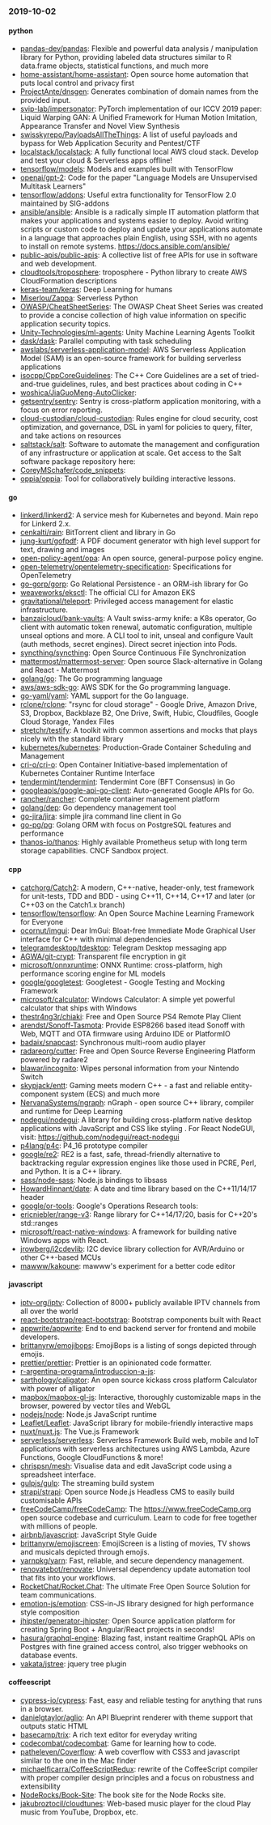 ### 2019-10-02

#### python
* [pandas-dev/pandas](https://github.com/pandas-dev/pandas): Flexible and powerful data analysis / manipulation library for Python, providing labeled data structures similar to R data.frame objects, statistical functions, and much more
* [home-assistant/home-assistant](https://github.com/home-assistant/home-assistant):  Open source home automation that puts local control and privacy first
* [ProjectAnte/dnsgen](https://github.com/ProjectAnte/dnsgen): Generates combination of domain names from the provided input.
* [svip-lab/impersonator](https://github.com/svip-lab/impersonator): PyTorch implementation of our ICCV 2019 paper: Liquid Warping GAN: A Unified Framework for Human Motion Imitation, Appearance Transfer and Novel View Synthesis
* [swisskyrepo/PayloadsAllTheThings](https://github.com/swisskyrepo/PayloadsAllTheThings): A list of useful payloads and bypass for Web Application Security and Pentest/CTF
* [localstack/localstack](https://github.com/localstack/localstack):  A fully functional local AWS cloud stack. Develop and test your cloud & Serverless apps offline!
* [tensorflow/models](https://github.com/tensorflow/models): Models and examples built with TensorFlow
* [openai/gpt-2](https://github.com/openai/gpt-2): Code for the paper "Language Models are Unsupervised Multitask Learners"
* [tensorflow/addons](https://github.com/tensorflow/addons): Useful extra functionality for TensorFlow 2.0 maintained by SIG-addons
* [ansible/ansible](https://github.com/ansible/ansible): Ansible is a radically simple IT automation platform that makes your applications and systems easier to deploy. Avoid writing scripts or custom code to deploy and update your applications  automate in a language that approaches plain English, using SSH, with no agents to install on remote systems. https://docs.ansible.com/ansible/
* [public-apis/public-apis](https://github.com/public-apis/public-apis): A collective list of free APIs for use in software and web development.
* [cloudtools/troposphere](https://github.com/cloudtools/troposphere): troposphere - Python library to create AWS CloudFormation descriptions
* [keras-team/keras](https://github.com/keras-team/keras): Deep Learning for humans
* [Miserlou/Zappa](https://github.com/Miserlou/Zappa): Serverless Python
* [OWASP/CheatSheetSeries](https://github.com/OWASP/CheatSheetSeries): The OWASP Cheat Sheet Series was created to provide a concise collection of high value information on specific application security topics.
* [Unity-Technologies/ml-agents](https://github.com/Unity-Technologies/ml-agents): Unity Machine Learning Agents Toolkit
* [dask/dask](https://github.com/dask/dask): Parallel computing with task scheduling
* [awslabs/serverless-application-model](https://github.com/awslabs/serverless-application-model): AWS Serverless Application Model (SAM) is an open-source framework for building serverless applications
* [isocpp/CppCoreGuidelines](https://github.com/isocpp/CppCoreGuidelines): The C++ Core Guidelines are a set of tried-and-true guidelines, rules, and best practices about coding in C++
* [woshica/JiaGuoMeng-AutoClicker](https://github.com/woshica/JiaGuoMeng-AutoClicker): 
* [getsentry/sentry](https://github.com/getsentry/sentry): Sentry is cross-platform application monitoring, with a focus on error reporting.
* [cloud-custodian/cloud-custodian](https://github.com/cloud-custodian/cloud-custodian): Rules engine for cloud security, cost optimization, and governance, DSL in yaml for policies to query, filter, and take actions on resources
* [saltstack/salt](https://github.com/saltstack/salt): Software to automate the management and configuration of any infrastructure or application at scale. Get access to the Salt software package repository here:
* [CoreyMSchafer/code_snippets](https://github.com/CoreyMSchafer/code_snippets): 
* [oppia/oppia](https://github.com/oppia/oppia): Tool for collaboratively building interactive lessons.

#### go
* [linkerd/linkerd2](https://github.com/linkerd/linkerd2): A service mesh for Kubernetes and beyond. Main repo for Linkerd 2.x.
* [cenkalti/rain](https://github.com/cenkalti/rain):  BitTorrent client and library in Go
* [jung-kurt/gofpdf](https://github.com/jung-kurt/gofpdf): A PDF document generator with high level support for text, drawing and images
* [open-policy-agent/opa](https://github.com/open-policy-agent/opa): An open source, general-purpose policy engine.
* [open-telemetry/opentelemetry-specification](https://github.com/open-telemetry/opentelemetry-specification): Specifications for OpenTelemetry
* [go-gorp/gorp](https://github.com/go-gorp/gorp): Go Relational Persistence - an ORM-ish library for Go
* [weaveworks/eksctl](https://github.com/weaveworks/eksctl): The official CLI for Amazon EKS
* [gravitational/teleport](https://github.com/gravitational/teleport): Privileged access management for elastic infrastructure.
* [banzaicloud/bank-vaults](https://github.com/banzaicloud/bank-vaults): A Vault swiss-army knife: a K8s operator, Go client with automatic token renewal, automatic configuration, multiple unseal options and more. A CLI tool to init, unseal and configure Vault (auth methods, secret engines). Direct secret injection into Pods.
* [syncthing/syncthing](https://github.com/syncthing/syncthing): Open Source Continuous File Synchronization
* [mattermost/mattermost-server](https://github.com/mattermost/mattermost-server): Open source Slack-alternative in Golang and React - Mattermost
* [golang/go](https://github.com/golang/go): The Go programming language
* [aws/aws-sdk-go](https://github.com/aws/aws-sdk-go): AWS SDK for the Go programming language.
* [go-yaml/yaml](https://github.com/go-yaml/yaml): YAML support for the Go language.
* [rclone/rclone](https://github.com/rclone/rclone): "rsync for cloud storage" - Google Drive, Amazon Drive, S3, Dropbox, Backblaze B2, One Drive, Swift, Hubic, Cloudfiles, Google Cloud Storage, Yandex Files
* [stretchr/testify](https://github.com/stretchr/testify): A toolkit with common assertions and mocks that plays nicely with the standard library
* [kubernetes/kubernetes](https://github.com/kubernetes/kubernetes): Production-Grade Container Scheduling and Management
* [cri-o/cri-o](https://github.com/cri-o/cri-o): Open Container Initiative-based implementation of Kubernetes Container Runtime Interface
* [tendermint/tendermint](https://github.com/tendermint/tendermint):  Tendermint Core (BFT Consensus) in Go
* [googleapis/google-api-go-client](https://github.com/googleapis/google-api-go-client): Auto-generated Google APIs for Go.
* [rancher/rancher](https://github.com/rancher/rancher): Complete container management platform
* [golang/dep](https://github.com/golang/dep): Go dependency management tool
* [go-jira/jira](https://github.com/go-jira/jira): simple jira command line client in Go
* [go-pg/pg](https://github.com/go-pg/pg): Golang ORM with focus on PostgreSQL features and performance
* [thanos-io/thanos](https://github.com/thanos-io/thanos): Highly available Prometheus setup with long term storage capabilities. CNCF Sandbox project.

#### cpp
* [catchorg/Catch2](https://github.com/catchorg/Catch2): A modern, C++-native, header-only, test framework for unit-tests, TDD and BDD - using C++11, C++14, C++17 and later (or C++03 on the Catch1.x branch)
* [tensorflow/tensorflow](https://github.com/tensorflow/tensorflow): An Open Source Machine Learning Framework for Everyone
* [ocornut/imgui](https://github.com/ocornut/imgui): Dear ImGui: Bloat-free Immediate Mode Graphical User interface for C++ with minimal dependencies
* [telegramdesktop/tdesktop](https://github.com/telegramdesktop/tdesktop): Telegram Desktop messaging app
* [AGWA/git-crypt](https://github.com/AGWA/git-crypt): Transparent file encryption in git
* [microsoft/onnxruntime](https://github.com/microsoft/onnxruntime): ONNX Runtime: cross-platform, high performance scoring engine for ML models
* [google/googletest](https://github.com/google/googletest): Googletest - Google Testing and Mocking Framework
* [microsoft/calculator](https://github.com/microsoft/calculator): Windows Calculator: A simple yet powerful calculator that ships with Windows
* [thestr4ng3r/chiaki](https://github.com/thestr4ng3r/chiaki): Free and Open Source PS4 Remote Play Client
* [arendst/Sonoff-Tasmota](https://github.com/arendst/Sonoff-Tasmota): Provide ESP8266 based itead Sonoff with Web, MQTT and OTA firmware using Arduino IDE or PlatformIO
* [badaix/snapcast](https://github.com/badaix/snapcast): Synchronous multi-room audio player
* [radareorg/cutter](https://github.com/radareorg/cutter): Free and Open Source Reverse Engineering Platform powered by radare2
* [blawar/incognito](https://github.com/blawar/incognito): Wipes personal information from your Nintendo Switch
* [skypjack/entt](https://github.com/skypjack/entt): Gaming meets modern C++ - a fast and reliable entity-component system (ECS) and much more
* [NervanaSystems/ngraph](https://github.com/NervanaSystems/ngraph): nGraph - open source C++ library, compiler and runtime for Deep Learning
* [nodegui/nodegui](https://github.com/nodegui/nodegui): A library for building cross-platform native desktop applications with JavaScript and CSS like styling . For React NodeGUI, visit: https://github.com/nodegui/react-nodegui 
* [p4lang/p4c](https://github.com/p4lang/p4c): P4_16 prototype compiler
* [google/re2](https://github.com/google/re2): RE2 is a fast, safe, thread-friendly alternative to backtracking regular expression engines like those used in PCRE, Perl, and Python. It is a C++ library.
* [sass/node-sass](https://github.com/sass/node-sass):  Node.js bindings to libsass
* [HowardHinnant/date](https://github.com/HowardHinnant/date): A date and time library based on the C++11/14/17 <chrono> header
* [google/or-tools](https://github.com/google/or-tools): Google's Operations Research tools:
* [ericniebler/range-v3](https://github.com/ericniebler/range-v3): Range library for C++14/17/20, basis for C++20's std::ranges
* [microsoft/react-native-windows](https://github.com/microsoft/react-native-windows): A framework for building native Windows apps with React.
* [jrowberg/i2cdevlib](https://github.com/jrowberg/i2cdevlib): I2C device library collection for AVR/Arduino or other C++-based MCUs
* [mawww/kakoune](https://github.com/mawww/kakoune): mawww's experiment for a better code editor

#### javascript
* [iptv-org/iptv](https://github.com/iptv-org/iptv): Collection of 8000+ publicly available IPTV channels from all over the world
* [react-bootstrap/react-bootstrap](https://github.com/react-bootstrap/react-bootstrap): Bootstrap components built with React
* [appwrite/appwrite](https://github.com/appwrite/appwrite): End to end backend server for frontend and mobile developers. 
* [brittanyrw/emojibops](https://github.com/brittanyrw/emojibops): EmojiBops is a listing of songs depicted through emojis.
* [prettier/prettier](https://github.com/prettier/prettier): Prettier is an opinionated code formatter.
* [r-argentina-programa/introduccion-a-js](https://github.com/r-argentina-programa/introduccion-a-js): 
* [sarthology/caligator](https://github.com/sarthology/caligator):  An open source kickass cross platform Calculator with power of alligator
* [mapbox/mapbox-gl-js](https://github.com/mapbox/mapbox-gl-js): Interactive, thoroughly customizable maps in the browser, powered by vector tiles and WebGL
* [nodejs/node](https://github.com/nodejs/node): Node.js JavaScript runtime 
* [Leaflet/Leaflet](https://github.com/Leaflet/Leaflet):  JavaScript library for mobile-friendly interactive maps
* [nuxt/nuxt.js](https://github.com/nuxt/nuxt.js): The Vue.js Framework
* [serverless/serverless](https://github.com/serverless/serverless): Serverless Framework  Build web, mobile and IoT applications with serverless architectures using AWS Lambda, Azure Functions, Google CloudFunctions & more! 
* [chrispsn/mesh](https://github.com/chrispsn/mesh): Visualise data and edit JavaScript code using a spreadsheet interface.
* [gulpjs/gulp](https://github.com/gulpjs/gulp): The streaming build system
* [strapi/strapi](https://github.com/strapi/strapi):  Open source Node.js Headless CMS to easily build customisable APIs
* [freeCodeCamp/freeCodeCamp](https://github.com/freeCodeCamp/freeCodeCamp): The https://www.freeCodeCamp.org open source codebase and curriculum. Learn to code for free together with millions of people.
* [airbnb/javascript](https://github.com/airbnb/javascript): JavaScript Style Guide
* [brittanyrw/emojiscreen](https://github.com/brittanyrw/emojiscreen): EmojiScreen is a listing of movies, TV shows and musicals depicted through emojis.
* [yarnpkg/yarn](https://github.com/yarnpkg/yarn):  Fast, reliable, and secure dependency management.
* [renovatebot/renovate](https://github.com/renovatebot/renovate): Universal dependency update automation tool that fits into your workflows.
* [RocketChat/Rocket.Chat](https://github.com/RocketChat/Rocket.Chat): The ultimate Free Open Source Solution for team communications.
* [emotion-js/emotion](https://github.com/emotion-js/emotion):  CSS-in-JS library designed for high performance style composition
* [jhipster/generator-jhipster](https://github.com/jhipster/generator-jhipster): Open Source application platform for creating Spring Boot + Angular/React projects in seconds!
* [hasura/graphql-engine](https://github.com/hasura/graphql-engine): Blazing fast, instant realtime GraphQL APIs on Postgres with fine grained access control, also trigger webhooks on database events.
* [vakata/jstree](https://github.com/vakata/jstree): jquery tree plugin

#### coffeescript
* [cypress-io/cypress](https://github.com/cypress-io/cypress): Fast, easy and reliable testing for anything that runs in a browser.
* [danielgtaylor/aglio](https://github.com/danielgtaylor/aglio): An API Blueprint renderer with theme support that outputs static HTML
* [basecamp/trix](https://github.com/basecamp/trix): A rich text editor for everyday writing
* [codecombat/codecombat](https://github.com/codecombat/codecombat): Game for learning how to code.
* [patheleven/Coverflow](https://github.com/patheleven/Coverflow): A web coverflow with CSS3 and javascript similar to the one in the Mac finder
* [michaelficarra/CoffeeScriptRedux](https://github.com/michaelficarra/CoffeeScriptRedux):  rewrite of the CoffeeScript compiler with proper compiler design principles and a focus on robustness and extensibility
* [NodeRocks/Book-Site](https://github.com/NodeRocks/Book-Site): The book site for the Node Rocks site.
* [jakubroztocil/cloudtunes](https://github.com/jakubroztocil/cloudtunes): Web-based music player for the cloud   Play music from YouTube, Dropbox, etc.
